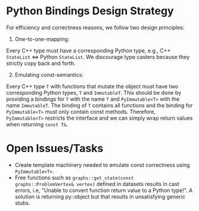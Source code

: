 # Python Bindings Design Strategy

For efficiency and correctness reasons, we follow two design principles:

1. One-to-one-mapping: 

Every C++ type must have a corresponding Python type, e.g., C++ `StateList` <=> Python `StateList`. We discourage type casters because they strictly copy back and forth.

2. Emulating const-semantics: 

Every C++ type `T` with functions that mutate the object must have two corresponding Python types, `T` and `ImmutableT`. This should be done by providing a bindings for `T` with the name `T` and `PyImmutable<T>` with the name `ImmutableT`. The binding of `T` contains all functions and the binding for `PyImmutable<T>` must only contain const methods. Therefore, `PyImmutable<T>` restricts the interface and we can simply wrap return values when returning `const T&`. 

# Open Issues/Tasks

- Create template machinery needed to emulate const correctness using `PyImmutable<T>`.
- Free functions such as `graphs::get_state(const graphs::ProblemVertex& vertex)` defined in datasets results in cast errors, i.e, "Unable to convert function return value to a Python type!". A solution is returning py::object but that results in unsatisfying generic stubs.

